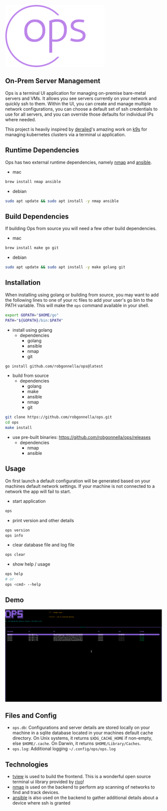 ![](assets/logo-no-background-small.png)

## On-Prem Server Management

Ops is a terminal UI application for managing on-premise bare-metal servers
and VMs. It allows you see servers currently on your network and quickly ssh to
them. Within the UI, you can create and manage multiple network configurations,
you can choose a default set of ssh credentials to use for all servers, and you
can override those defaults for individual IPs where needed.

This project is heavily inspired by [derailed]'s amazing work on [k9s] for
managing kubernetes clusters via a terminal ui application.

## Runtime Dependencies

Ops has two external runtime dependencies, namely [nmap] and [ansible].

- mac
```bash
brew install nmap ansible
```

- debian
```bash
sudo apt update && sudo apt install -y nmap ansible
```

## Build Dependencies

If building Ops from source you will need a few other build dependencies.

- mac
```bash
brew install make go git
```

- debian
```bash
sudo apt update && sudo apt install -y make golang git
```

## Installation

When installing using golang or building from source, you may want to add the
following lines to one of your rc files to add your user's go bin to the
PATH variable. This will make the `ops` command available in your shell.

```bash
export GOPATH="$HOME/go"
PATH="${GOPATH}/bin:$PATH"
```

- install using golang
  - dependencies
    - golang
    - ansible
    - nmap
    - git

```bash
go install github.com/robgonnella/ops@latest
```

- build from source
  - dependencies
    - golang
    - make
    - ansible
    - nmap
    - git

```bash
git clone https://github.com/robgonnella/ops.git
cd ops
make install
```

- use pre-built binaries: https://github.com/robgonnella/ops/releases
  - dependencies
    - nmap
    - ansible

## Usage

On first launch a default configuration will be generated based on your machines
default network settings. If your machine is not connected to a network the app
will fail to start.

- start application

```bash
ops
```

- print version and other details

```bash
ops version
ops info
```

- clear database file and log file

```bash
ops clear
```

- show help / usage

```bash
ops help
# or
ops <cmd> --help
```

## Demo

![](assets/ops-demo.gif)

## Files and Config

- `ops.db`: Configurations and server details are stored locally on your machine
  in a sqlite database located in your machines default cache directory. On Unix
  systems, it returns `$XDG_CACHE_HOME` if non-empty, else `$HOME/.cache`. On
  Darwin, it returns `$HOME/Library/Caches`.
- `ops.log`: Additional logging `~/.config/ops/ops.log`

## Technologies

- [tview] is used to build the frontend. This is a wonderful open source
  terminal ui library provided by [rivo]!
- [nmap] is used on the backend to perform arp scanning of networks to find
  and track devices.
- [ansible] is also used on the backend to gather additional details about a
  device where ssh is granted

[rivo]: https://github.com/rivo
[tview]: https://github.com/rivo/tview
[ansible]: https://docs.ansible.com/
[nmap]: https://nmap.org/
[k9s]: https://github.com/derailed/k9s
[derailed]: https://github.com/derailed
